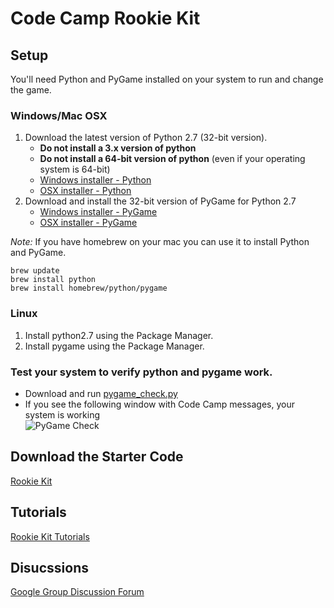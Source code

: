 # Code Camp Rookie Kit


## Setup

You'll need Python and PyGame installed on your system
to run and change the game.

### Windows/Mac OSX

1.	Download the latest version of Python 2.7 (32-bit version).
	*	**Do not install a 3.x version of python**
	*	**Do not install a 64-bit version of python** (even if your operating system is 64-bit)
	*	[Windows installer - Python](https://www.python.org/ftp/python/2.7.10/python-2.7.10.msi)
	*	[OSX installer - Python](https://www.python.org/ftp/python/2.7.10/python-2.7.10-macosx10.6.pkg)
2.	Download and install the 32-bit version of PyGame for Python 2.7
	*	[Windows installer - PyGame](http://pygame.org/ftp/pygame-1.9.1.win32-py2.7.msi)
	*	[OSX installer - PyGame](http://pygame.org/ftp/pygame-1.9.1release-python.org-32bit-py2.7-macosx10.3.dmg)

*Note:* If you have homebrew on your mac you can use it to install Python and PyGame.

	brew update
	brew install python
	brew install homebrew/python/pygame

### Linux

1.	Install python2.7 using the Package Manager.
2.	Install pygame using the Package Manager.

### Test your system to verify python and pygame work.
	
*	Download and run [pygame_check.py](pygame_check.py?raw=true)
*	If you see the following window with Code Camp messages, your system is working<br>![PyGame Check](https://github.com/dsu-cit/code-camp-2015-rookie-kit-tutorials/blob/master/assets/images/pygame_check.png)


## Download the Starter Code

[Rookie Kit](rookie-kit.zip?raw=true)


## Tutorials

[Rookie Kit Tutorials](https://github.com/dsu-cit/code-camp-2015-rookie-kit-tutorials/tree/master/tutorials)


## Disucssions

[Google Group Discussion Forum](https://groups.google.com/forum/#!forum/code-camp-rookie-kit)